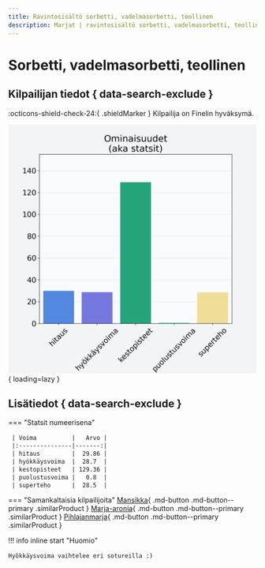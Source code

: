 ```yaml
---
title: Ravintosisältö sorbetti, vadelmasorbetti, teollinen
description: Marjat | ravintosisältö sorbetti, vadelmasorbetti, teollinen
---
```


# Sorbetti, vadelmasorbetti, teollinen


## Kilpailijan tiedot { data-search-exclude }

:octicons-shield-check-24:{ .shieldMarker } Kilpailija on Finelin hyväksymä.

![Sorbetti, vadelmasorbetti, teollinen](./images/sorbetti-vadelmasorbetti-teollinen.png){ loading=lazy }

## Lisätiedot { data-search-exclude }
=== "Statsit numeerisena"

     | Voima          |   Arvo |
     |:---------------|-------:|
     | hitaus         |  29.86 |
     | hyökkäysvoima  |  28.7  |
     | kestopisteet   | 129.36 |
     | puolustusvoima |   0.8  |
     | superteho      |  28.5  |

=== "Samankaltaisia kilpailijoita"
    [Mansikka](/mansikka){ .md-button .md-button--primary .similarProduct }
    [Marja-aronia](/marja-aronia){ .md-button .md-button--primary .similarProduct }
    [Pihlajanmarja](/pihlajanmarja){ .md-button .md-button--primary .similarProduct }

!!! info inline start "Huomio"

    Hyökkäysvoima vaihtelee eri sotureilla :)
